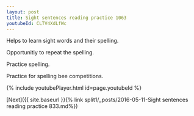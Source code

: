 ```yaml
---
layout: post
title: Sight sentences reading practice 1063
youtubeId: CLTV4XdLfWc
---
```

 
 
Helps to learn sight words and their spelling.

Opportunitiy to repeat the spelling. 

Practice spelling. 
 
Practice for spelling bee competitions. 
 
{% include youtubePlayer.html id=page.youtubeId %}
 
 

[Next]({{ site.baseurl }}{% link  split1/_posts/2016-05-11-Sight sentences reading practice 833.md%})
 
